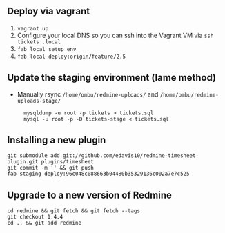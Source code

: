 ## Deploy via vagrant

1. `vagrant up`
2. Configure your local DNS so you can ssh into the Vagrant VM via `ssh tickets
.local`
3. `fab local setup_env`
4. `fab local deploy:origin/feature/2.5`

## Update the staging environment (lame method)

- Manually rsync `/home/ombu/redmine-uploads/` and
  `/home/ombu/redmine-uploads-stage/`

        mysqldump -u root -p tickets > tickets.sql
        mysql -u root -p -D tickets-stage < tickets.sql

## Installing a new plugin

    git submodule add git://github.com/edavis10/redmine-timesheet-plugin.git plugins/timesheet
    git commit -m '' && git push
    fab staging deploy:96c048c088663b04480b35329136c002a7e7c525

## Upgrade to a new version of Redmine

    cd redmine && git fetch && git fetch --tags
    git checkout 1.4.4
    cd .. && git add redmine
